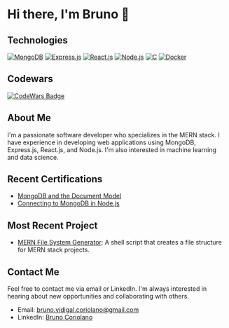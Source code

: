 # Hi there, I'm Bruno 👋

## Technologies

[![MongoDB](https://img.shields.io/badge/-MongoDB-green?style=for-the-badge&logo=mongodb&logoColor=white)](https://www.mongodb.com/)
[![Express.js](https://img.shields.io/badge/-Express.js-black?style=for-the-badge&logo=express&logoColor=white)](https://expressjs.com/)
[![React.js](https://img.shields.io/badge/-React.js-blue?style=for-the-badge&logo=react&logoColor=white)](https://reactjs.org/)
[![Node.js](https://img.shields.io/badge/-Node.js-green?style=for-the-badge&logo=node.js&logoColor=white)](https://nodejs.org/)
[![C](https://img.shields.io/badge/-C-A8B9CC?style=for-the-badge&logo=c&logoColor=white)](https://en.wikipedia.org/wiki/C_(programming_language))
[![Docker](https://img.shields.io/badge/-Docker-2496ED?style=for-the-badge&logo=docker&logoColor=white)](https://www.docker.com/)

## Codewars

[![CodeWars Badge](https://www.codewars.com/users/brunovmc/badges/large)](https://www.codewars.com/users/brunovmc)

## About Me

I'm a passionate software developer who specializes in the MERN stack. I have experience in developing web applications using MongoDB, Express.js, React.js, and Node.js. I'm also interested in machine learning and data science.

## Recent Certifications

- [MongoDB and the Document Model](https://ti-user-certificates.s3.amazonaws.com/ae62dcd7-abdc-4e90-a570-83eccba49043/940d74f3-fdd2-4587-b25f-f306f02f252f-bruno-vidigal-16d8702a-8989-4410-a478-a399d1cded14-certificate.pdf)
- [Connecting to MongoDB in Node.js](https://ti-user-certificates.s3.amazonaws.com/ae62dcd7-abdc-4e90-a570-83eccba49043/940d74f3-fdd2-4587-b25f-f306f02f252f-bruno-vidigal-e0c4e13a-9ef5-4e73-88c0-4c6564b880df-certificate.pdf)

## Most Recent Project

- [MERN File System Generator](https://github.com/brunovmc/MERNFSGenerator): A shell script that creates a file structure for MERN stack projects.

## Contact Me

Feel free to contact me via email or LinkedIn. I'm always interested in hearing about new opportunities and collaborating with others.

- Email: [bruno.vidigal.coriolano@gmail.com](mailto:bruno.vidigal.coriolano@gmail.com)
- LinkedIn: [Bruno Coriolano](https://www.linkedin.com/in/brunocoriolano/)
